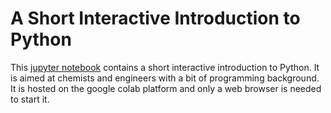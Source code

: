 # A Short Interactive Introduction to Python

This [jupyter notebook](https://colab.research.google.com/drive/1_qg3wu0dtF4d5aW-R4hyMFqyY6zgm0ra) contains
a short interactive introduction to Python. It is aimed at chemists and engineers with a bit of programming background. It is hosted on the google colab platform and only a web browser is needed to start it.
